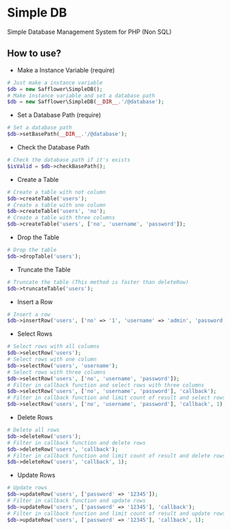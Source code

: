 # Simple DB

Simple Database Management System for PHP (Non SQL)


## How to use?

- Make a Instance Variable (require)
``` php
# Just make a instance variable
$db = new Safflower\SimpleDB();
# Make instance variable and set a database path
$db = new Safflower\SimpleDB(__DIR__.'/@database');
```

- Set a Database Path (require)
``` php
# Set a database path
$db->setBasePath(__DIR__.'/@database');
```

- Check the Database Path
``` php
# Check the database path if it's exists
$isValid = $db->checkBasePath();
```

- Create a Table
``` php
# Create a table with not column
$db->createTable('users');
# Create a table with one column
$db->createTable('users', 'no');
# Create a table with three columns
$db->createTable('users', ['no', 'username', 'password']);
```

- Drop the Table
``` php
# Drop the table
$db->dropTable('users');
```

- Truncate the Table
``` php
# Truncate the table (This method is faster than deleteRow)
$db->truncateTable('users');
```

- Insert a Row
``` php
# Insert a row
$db->insertRow('users', ['no' => '1', 'username' => 'admin', 'password' => '12345']);
```

- Select Rows
``` php
# Select rows with all columns
$db->selectRow('users');
# Select rows with one column
$db->selectRow('users', 'username');
# Select rows with three columns
$db->selectRow('users', ['no', 'username', 'password']);
# Filter in callback function and select rows with three columns
$db->selectRow('users', ['no', 'username', 'password'], 'callback');
# Filter in callback function and limit count of result and select rows with three columns
$db->selectRow('users', ['no', 'username', 'password'], 'callback', 1);
```

- Delete Rows
``` php
# Delete all rows
$db->deleteRow('users');
# Filter in callback function and delete rows
$db->deleteRow('users', 'callback');
# Filter in callback function and limit count of result and delete rows
$db->deleteRow('users', 'callback', 1);
```

- Update Rows
``` php
# Update rows
$db->updateRow('users', ['password' => '12345']);
# Filter in callback function and update rows
$db->updateRow('users', ['password' => '12345'], 'callback');
# Filter in callback function and limit count of result and update rows
$db->updateRow('users', ['password' => '12345'], 'callback', 1);
```
